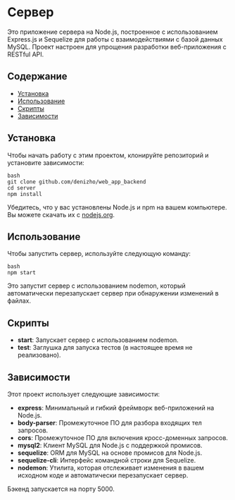 # Сервер

Это приложение сервера на Node.js, построенное с использованием Express.js и Sequelize для работы с взаимодействиями с базой данных MySQL. Проект настроен для упрощения разработки веб-приложения с RESTful API.

## Содержание

- [Установка](#установка)
- [Использование](#использование)
- [Скрипты](#скрипты)
- [Зависимости](#зависимости)

## Установка

Чтобы начать работу с этим проектом, клонируйте репозиторий и установите зависимости:
```
bash
git clone github.com/denizho/web_app_backend
cd server
npm install
```
Убедитесь, что у вас установлены Node.js и npm на вашем компьютере. Вы можете скачать их с [nodejs.org](https://nodejs.org).

## Использование

Чтобы запустить сервер, используйте следующую команду:
```
bash
npm start
```
Это запустит сервер с использованием nodemon, который автоматически перезапускает сервер при обнаружении изменений в файлах.

## Скрипты

- **start**: Запускает сервер с использованием nodemon.
- **test**: Заглушка для запуска тестов (в настоящее время не реализовано).

## Зависимости

Этот проект использует следующие зависимости:

- **express**: Минимальный и гибкий фреймворк веб-приложений на Node.js.
- **body-parser**: Промежуточное ПО для разбора входящих тел запросов.
- **cors**: Промежуточное ПО для включения кросс-доменных запросов.
- **mysql2**: Клиент MySQL для Node.js с поддержкой промисов.
- **sequelize**: ORM для MySQL на основе промисов для Node.js.
- **sequelize-cli**: Интерфейс командной строки для Sequelize.
- **nodemon**: Утилита, которая отслеживает изменения в вашем исходном коде и автоматически перезапускает сервер.

Бэкенд запускается на порту 5000.
